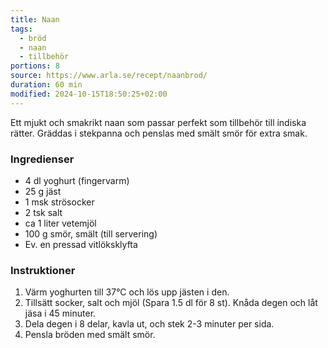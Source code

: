 ```yaml
---
title: Naan
tags:
  - bröd
  - naan
  - tillbehör
portions: 8
source: https://www.arla.se/recept/naanbrod/
duration: 60 min
modified: 2024-10-15T18:50:25+02:00
---
```

Ett mjukt och smakrikt naan som passar perfekt som tillbehör till indiska rätter. Gräddas i stekpanna och penslas med smält smör för extra smak.

### Ingredienser
- 4 dl yoghurt (fingervarm)
- 25 g jäst
- 1 msk strösocker
- 2 tsk salt
- ca 1 liter vetemjöl
- 100 g smör, smält (till servering)
- Ev. en pressad vitlöksklyfta

### Instruktioner
1. Värm yoghurten till 37°C och lös upp jästen i den.
2. Tillsätt socker, salt och mjöl (Spara 1.5 dl för 8 st). Knåda degen och låt jäsa i 45 minuter.
3. Dela degen i 8 delar, kavla ut, och stek 2-3 minuter per sida.
4. Pensla bröden med smält smör.
